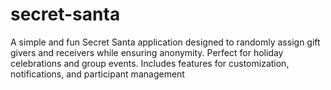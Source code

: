 # secret-santa
A simple and fun Secret Santa application designed to randomly assign gift givers and receivers while ensuring anonymity. Perfect for holiday celebrations and group events. Includes features for customization, notifications, and participant management
